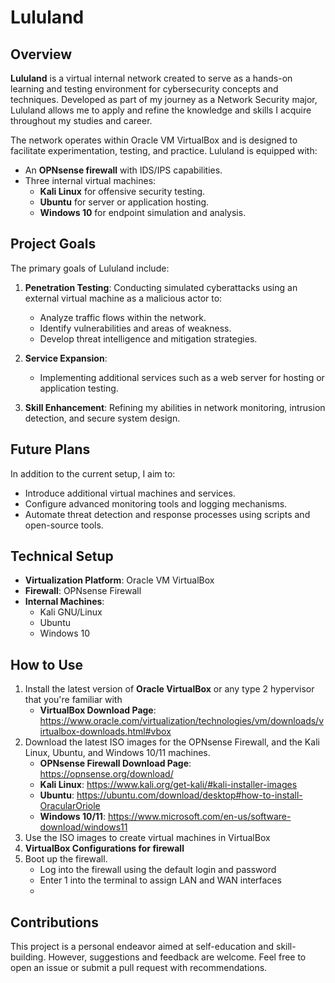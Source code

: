 # Lululand

## Overview  
**Lululand** is a virtual internal network created to serve as a hands-on learning and testing environment for cybersecurity concepts and techniques. Developed as part of my journey as a Network Security major, Lululand allows me to apply and refine the knowledge and skills I acquire throughout my studies and career.  

The network operates within Oracle VM VirtualBox and is designed to facilitate experimentation, testing, and practice. Lululand is equipped with:  
- An **OPNsense firewall** with IDS/IPS capabilities.  
- Three internal virtual machines:  
  - **Kali Linux** for offensive security testing.  
  - **Ubuntu** for server or application hosting.  
  - **Windows 10** for endpoint simulation and analysis.  

## Project Goals  
The primary goals of Lululand include:  
1. **Penetration Testing**: Conducting simulated cyberattacks using an external virtual machine as a malicious actor to:  
   - Analyze traffic flows within the network.  
   - Identify vulnerabilities and areas of weakness.  
   - Develop threat intelligence and mitigation strategies.  

2. **Service Expansion**:  
   - Implementing additional services such as a web server for hosting or application testing.  

3. **Skill Enhancement**: Refining my abilities in network monitoring, intrusion detection, and secure system design.  

## Future Plans  
In addition to the current setup, I aim to:  
- Introduce additional virtual machines and services.  
- Configure advanced monitoring tools and logging mechanisms.  
- Automate threat detection and response processes using scripts and open-source tools.  

## Technical Setup  
- **Virtualization Platform**: Oracle VM VirtualBox
- **Firewall**: OPNsense Firewall
- **Internal Machines**:  
  - Kali GNU/Linux
  - Ubuntu
  - Windows 10  

## How to Use  
1. Install the latest version of **Oracle VirtualBox** or any type 2 hypervisor that you're familiar with
   - **VirtualBox Download Page**: https://www.oracle.com/virtualization/technologies/vm/downloads/virtualbox-downloads.html#vbox
2. Download the latest ISO images for the OPNsense Firewall, and the Kali Linux, Ubuntu, and Windows 10/11 machines.
   - **OPNsense Firewall Download Page**: https://opnsense.org/download/
   - **Kali Linux**: https://www.kali.org/get-kali/#kali-installer-images
   - **Ubuntu**: https://ubuntu.com/download/desktop#how-to-install-OracularOriole
   - **Windows 10/11**: https://www.microsoft.com/en-us/software-download/windows11
3. Use the ISO images to create virtual machines in VirtualBox
4. **VirtualBox Configurations for firewall**
5. Boot up the firewall.
   - Log into the firewall using the default login and password
   - Enter 1 into the terminal to assign LAN and WAN interfaces
   - 

## Contributions
This project is a personal endeavor aimed at self-education and skill-building. However, suggestions and feedback are welcome. Feel free to open an issue or submit a pull request with recommendations.  
